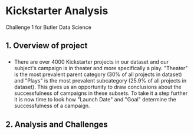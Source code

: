 # Kickstarter Analysis
Challenge 1 for Butler Data Science

## 1. Overview of project
### 
* There are over 4000 Kickstarter projects in our dataset and our subject's campaign is in theater and more specifically a play. "Theater" is the most prevalent parent category (30% of all projects in dataset) and "Plays" is the most prevalent subcategory (25.9% of all projects in dataset). This gives us an opportunity to draw conclusions about the successfulness of campaigns in these subsets. To take it a step further it is now time to look how "Launch Date" and "Goal" determine the successfulness of a campaign.
## 2. Analysis and Challenges




